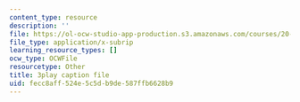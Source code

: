 ```yaml
---
content_type: resource
description: ''
file: https://ol-ocw-studio-app-production.s3.amazonaws.com/courses/20-219-becoming-the-next-bill-nye-writing-and-hosting-the-educational-show-january-iap-2015/fecc8aff524e5c5db9de587ffb6628b9_rt3EMeJ0lDQ.vtt
file_type: application/x-subrip
learning_resource_types: []
ocw_type: OCWFile
resourcetype: Other
title: 3play caption file
uid: fecc8aff-524e-5c5d-b9de-587ffb6628b9
---
```

